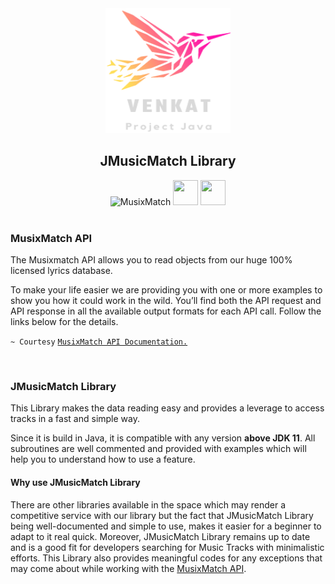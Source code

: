 
<div align="center">
<img src="images/logo.png" width="200" height="200">
<br>
<h2>JMusicMatch Library</h2>
</div>

<div align = "center">
<img src="https://encrypted-tbn0.gstatic.com/images?q=tbn:ANd9GcTla_fOvd40xenshAZld6kpv8B5pf1aVlDCnIBiHpI4YA&s" width="40" height="40" alt="MusixMatch">
<img src="https://www.nicepng.com/png/detail/311-3118049_image-gallery-of-java-logo-transparent-duke-java.png" width="40" height="40">
<img src="https://www.appbrain.com/stats/libraries/square-icon/google_gson.png" width="40" height="40">
</div>

<br>

<h3>MusixMatch API</h3>
<p>The Musixmatch API allows you to read objects from our huge 100% licensed lyrics database.

To make your life easier we are providing you with one or more examples to show you how it could work in the wild. You’ll find both the API request and API response in all the available output formats for each API call. Follow the links below for the details. 

```~ Courtesy``` <a href="https://developer.musixmatch.com/documentation">```MusixMatch API Documentation.```</a>
</p>


<br>
<h3>JMusicMatch Library</h3>
<p>
 This Library makes the data reading easy and provides a leverage to access tracks in a fast and simple way.

Since it is build in Java, it is compatible with any version **above JDK 11**. All subroutines are well commented and provided with examples which will help you to  understand how to use a feature.
</p>
<h4>Why use JMusicMatch Library</h4>
<p>
    There are other libraries available in the space which may render a competitive service with our library but the fact that JMusicMatch Library being well-documented and simple to use, makes it easier for a beginner to adapt to it real quick. Moreover, JMusicMatch Library remains up to date and is a good fit for developers searching for Music Tracks with minimalistic efforts.
    This Library also provides meaningful codes for any exceptions that may come about while working with the <a href="https://developer.musixmatch.com/documentation">MusixMatch API</a>.
</p>

<br>

